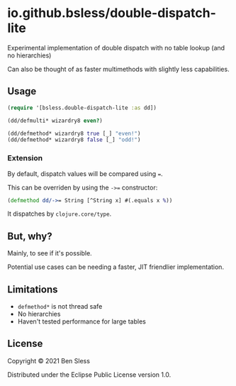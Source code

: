 # io.github.bsless/double-dispatch-lite

Experimental implementation of double dispatch with no table lookup (and
no hierarchies)

Can also be thought of as faster multimethods with slightly less capabilities.

## Usage

```clojure
(require '[bsless.double-dispatch-lite :as dd])

(dd/defmulti* wizardry8 even?)

(dd/defmethod* wizardry8 true [_] "even!")
(dd/defmethod* wizardry8 false [_] "odd!")

```

### Extension

By default, dispatch values will be compared using `=`.

This can be overriden by using the `->=` constructor:

```clojure
(defmethod dd/->= String [^String x] #(.equals x %))
```

It dispatches by `clojure.core/type`.

## But, why?

Mainly, to see if it's possible.

Potential use cases can be needing a faster, JIT friendlier
implementation.

## Limitations

- `defmethod*` is not thread safe
- No hierarchies
- Haven't tested performance for large tables

## License

Copyright © 2021 Ben Sless

Distributed under the Eclipse Public License version 1.0.
